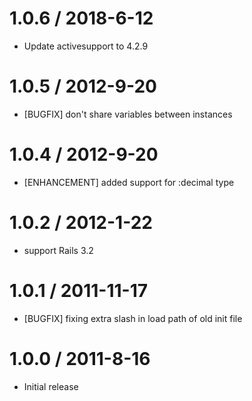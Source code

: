 # 1.0.6 / 2018-6-12

* Update activesupport to 4.2.9

# 1.0.5 / 2012-9-20

* [BUGFIX] don't share variables between instances

# 1.0.4 / 2012-9-20

* [ENHANCEMENT] added support for :decimal type

# 1.0.2 / 2012-1-22

* support Rails 3.2

# 1.0.1 / 2011-11-17

* [BUGFIX] fixing extra slash in load path of old init file

# 1.0.0 / 2011-8-16

* Initial release
